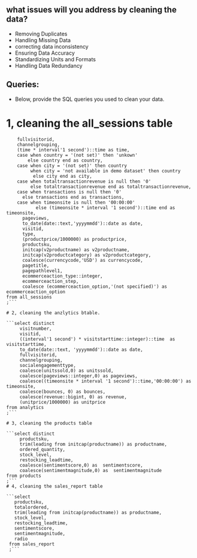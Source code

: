 ## what issues will you address by cleaning the data?
- Removing Duplicates
- Handling Missing Data
- correcting data inconsistency
- Ensuring Data Accuracy
- Standardizing Units and Formats
-  Handling Data Redundancy




## Queries:
* Below, provide the SQL queries you used to clean your data.
# 1, cleaning the all_sessions table 

```select distinct
    fullvisitorid,
	channelgrouping,
	(time * interval'1 second')::time as time,
	case when country = '(not set)' then 'unkown'
	    else country end as country,
    case when city = '(not set)' then country
	     when city = 'not available in demo dataset' then country
		  else city end as city,
	case when totaltransactionrevenue is null then '0'
		 else totaltransactionrevenue end as totaltransactionrevenue,
	case when transactions is null then '0'
	  else transactions end as transactions,
	case when timeonsite is null then '00:00:00'
	       else (timeonsite * interval '1 second')::time end as timeonsite,
	  pageviews,
	  to_date(date::text,'yyyymmdd')::date as date,
	  visitid,
	  type,
	  (productprice/1000000) as productprice,
	  productsku,
	  initcap(v2productname) as v2productname,
	  initcap(v2productcategory) as v2productcategory,
	  coalesce(currencycode,'USD') as currencycode,
	  pagetitle,
	  pagepathlevel1,
	  ecommerceaction_type::integer,
	  ecommerceaction_step,
	  coalesce (ecommerceaction_option,'(not specified)') as  ecommerceaction_option
from all_sessions
;```

# 2, cleaning the anzlytics btable. 

```select distinct
     visitnumber,
	 visitid, 
	 ((interval'1 second') * visitstarttime::integer)::time  as visitstarttime,
	 to_date(date::text, 'yyyymmdd')::date as date,
	 fullvisitorid,
	 channelgrouping,
	 socialengagementtype,
	 coalesce(unitssold,0) as unitssold,
	 coalesce(pageviews::integer,0) as pageviews,
	 coalesce((timeonsite * interval '1 second')::time,'00:00:00') as timeonsite,
	 coalesce(bounces, 0) as bounces,
	 coalesce(revenue::bigint, 0) as revenue,
	 (unitprice/1000000) as unitprice
from analytics
;```

# 3, cleaning the products table

```select distinct
     productsku,
	 trim(leading from initcap(productname)) as productname,
	 ordered_quantity,
	 stock_level,
	 restocking_leadtime,
	 coalesce(sentimentscore,0) as  sentimentscore,
	 coalesce(sentimentmagnitude,0) as  sentimentmagnitude
from products
;```
# 4, cleaning the sales_report table

```select 
   productsku,
   totalordered,
   trim(leading from initcap(productname)) as productname,
   stock_level,
   restocking_leadtime,
   sentimentscore,
   sentimentmagnitude,
   radio
 from sales_report
 ;```


